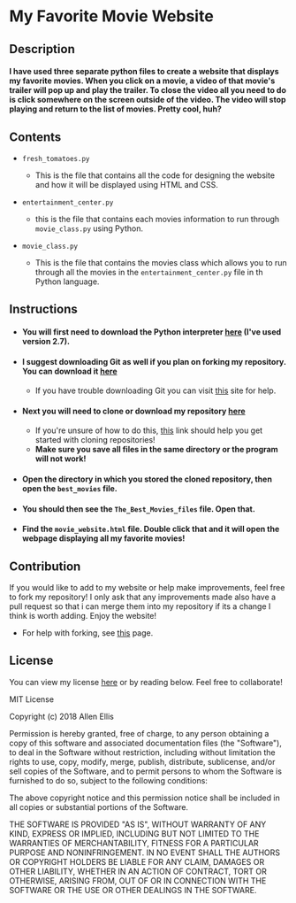 # My Favorite Movie Website

## Description 

#### I have used three separate python files to create a website that displays my favorite movies. When you click on a movie, a video of that movie's trailer will pop up and play the trailer. To close the video all you need to do is click somewhere on the screen outside of the video. The video will stop playing and return to the list of movies. Pretty cool, huh?

## Contents
  - `fresh_tomatoes.py`
    - This is the file that contains all the code for designing the website and how it will be displayed using HTML and CSS.
  
 - `entertainment_center.py` 
    - this is the file that contains each movies information to run through `movie_class.py` using Python. 
  
 - `movie_class.py`
    - This is the file that contains the movies class which allows you to run through all the movies in the `entertainment_center.py` file in th Python language. 

## Instructions
* #### You will first need to download the Python interpreter [here](https://www.python.org/downloads/) (I've used version 2.7). 

* #### I suggest downloading Git as well if you plan on forking my repository. You can download it [here](https://git-scm.com/downloads)
  - If you have trouble downloading Git you can visit [this](https://git-scm.com/book/en/v2/Getting-Started-Installing-Git) site for help. 

* #### Next you will need to clone or download my repository [here](https://github.com/RowNorseRow/best_movies)
  - If you're unsure of how to do this, [this](https://help.github.com/articles/cloning-a-repository/) link should help you get started with cloning repositories!
  - **Make sure you save all files in the same directory or the program will not work!**
  
* #### Open the directory in which you stored the cloned repository, then open the `best_movies` file. 

* #### You should then see the `The_Best_Movies_files` file. Open that. 

* #### Find the `movie_website.html` file. Double click that and it will open the webpage displaying all my favorite movies!



## Contribution

If you would like to add to my website or help make improvements, feel free to fork my repository! I only ask that any improvements made also have a pull request so that i can merge them into my repository if its a change I think is worth adding. Enjoy the website!
  - For help with forking, see [this](https://help.github.com/articles/fork-a-repo/) page.
  
## License 

You can view my license [here](https://github.com/RowNorseRow/best_movies/blob/master/LICENSE) or by reading below. Feel free to collaborate!

MIT License

Copyright (c) 2018 Allen Ellis

Permission is hereby granted, free of charge, to any person obtaining a copy
of this software and associated documentation files (the "Software"), to deal
in the Software without restriction, including without limitation the rights
to use, copy, modify, merge, publish, distribute, sublicense, and/or sell
copies of the Software, and to permit persons to whom the Software is
furnished to do so, subject to the following conditions:

The above copyright notice and this permission notice shall be included in all
copies or substantial portions of the Software.

THE SOFTWARE IS PROVIDED "AS IS", WITHOUT WARRANTY OF ANY KIND, EXPRESS OR
IMPLIED, INCLUDING BUT NOT LIMITED TO THE WARRANTIES OF MERCHANTABILITY,
FITNESS FOR A PARTICULAR PURPOSE AND NONINFRINGEMENT. IN NO EVENT SHALL THE
AUTHORS OR COPYRIGHT HOLDERS BE LIABLE FOR ANY CLAIM, DAMAGES OR OTHER
LIABILITY, WHETHER IN AN ACTION OF CONTRACT, TORT OR OTHERWISE, ARISING FROM,
OUT OF OR IN CONNECTION WITH THE SOFTWARE OR THE USE OR OTHER DEALINGS IN THE
SOFTWARE.



